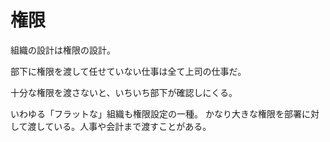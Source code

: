 # 権限

組織の設計は権限の設計。

部下に権限を渡して任せていない仕事は全て上司の仕事だ。

十分な権限を渡さないと、いちいち部下が確認しにくる。

いわゆる「フラットな」組織も権限設定の一種。
かなり大きな権限を部署に対して渡している。人事や会計まで渡すことがある。
